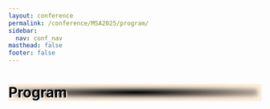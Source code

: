 ```yaml
---
layout: conference
permalink: /conference/MSA2025/program/
sidebar:
  nav: conf_nav
masthead: false
footer: false
---
```



<div class="page__hero--overlay"
  style="background-color: #000; box-shadow: 0 0 8px 8px rgb(254, 239, 220) inset; background-image: radial-gradient(rgba(0, 0, 0, 0), rgba(254, 239, 220, 1)), url(/msa/conference/MSA2025/assets/subway_2022_salmon.jpeg);">
	<div class="wrapper">
	  <h1 id="page-title" class="page__title" itemprop="headline" style="color: black; text-shadow: 2px 2px white;">       
		  Program       
	  </h1> 
	</div>
</div>
